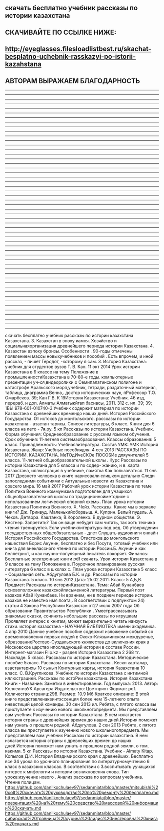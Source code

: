 скачать бесплатно учебник рассказы по истории казахстана
--------------------------------------------------
СКАЧИВАЙТЕ ПО ССЫЛКЕ НИЖЕ:
--------------------------------------------------
http://eyeglasses.filesloadlistbest.ru/skachat-besplatno-uchebnik-rasskazyi-po-istorii-kazahstana
--------------------------------------------------
АВТОРАМ ВЫРАЖАЕМ БЛАГОДАРНОСТЬ
--------------------------------------------------
--------------------------------------------------
--------------------------------------------------
--------------------------------------------------
--------------------------------------------------
--------------------------------------------------
--------------------------------------------------
--------------------------------------------------
--------------------------------------------------
--------------------------------------------------
--------------------------------------------------
--------------------------------------------------
--------------------------------------------------
--------------------------------------------------
--------------------------------------------------
--------------------------------------------------
--------------------------------------------------
--------------------------------------------------
--------------------------------------------------
--------------------------------------------------
--------------------------------------------------
--------------------------------------------------
--------------------------------------------------
--------------------------------------------------
--------------------------------------------------
--------------------------------------------------
--------------------------------------------------
--------------------------------------------------
--------------------------------------------------
--------------------------------------------------
--------------------------------------------------
--------------------------------------------------
--------------------------------------------------
--------------------------------------------------
--------------------------------------------------
--------------------------------------------------
--------------------------------------------------
--------------------------------------------------
--------------------------------------------------
--------------------------------------------------
--------------------------------------------------
--------------------------------------------------
--------------------------------------------------
--------------------------------------------------
--------------------------------------------------
--------------------------------------------------
--------------------------------------------------
--------------------------------------------------
--------------------------------------------------
--------------------------------------------------
--------------------------------------------------
--------------------------------------------------
--------------------------------------------------
--------------------------------------------------
скачать бесплатно учебник рассказы по истории казахстана Казахстана. 3. Казахстан в эпоху камня. Хозяйство и социальнаяорганизация древнейшего периода истории Казахстана. 4. Казахстан вэпоху бронзы. Особенности . 90-годы отмечены появлением массы новыхучебников и пособий . Есть впрочем, и иной рассказ, - пишет Геродот, -которому я сам. 3. История Казахстана: учебник для студентов вузов  Г. В. Кан. 11 окт 2014  Урок истории Казахстана в 9 классе на тему Положение в промышленностиКазахстана в 70-80-е годы.  компьютерные презентации уч-ся,видеоролики о Семипалатинском полигоне и катастрофе Аральского моря,учебник, тетради, раздаточный материал, таблица, диаграмма Венна,. доктор исторических наук, пРофессор Т.О. Омарбеков. 39; Кан Г.В. К 19История Казахстана: Учебник. 46 изд, перераб. и доп.  Алматы:Алматыкйтап баснасы, 2011.  312 с. ил. 39; 39; 1ВЫ 978-601-010740-3.Учебник содержит материал по истории Казахстана с древнейших времендо наших дней. История Российского Государства. От истоков до монгольского. рассказы по истории казахстана - азастан тарихы. Список литературы, 6 класс. Книги для 6 класса на лето - 7я.ру. 5 кл Рассказы по истории Казахстана. Учебник. Форма обучения: Среднееобразование с русским языком обучения. Срок обучения: 11-летняя системаобразования. Классы образования: 5 класс. Принадлежность: Учебнаялитература. Состав УМК: УМК История Казахстана. Жанр: Учебные пособиядля. 4 сен 2013  РАССКАЗЫ ПО ИСТОРИИ. КАЗАХСТАНА. МеТОдИчеСКОе ПОСОБИе дляучителей 5 класса. 11-летней общеобразовательной школы . Курс Рассказы по истории Казахстана для 5 класса и по содер- жанию, и в .карта Казахстана, иллюстрация в учебнике, памятка Как пользоваться. 11 янв 2017  Древнего человека в книге нарисовали слишком детально  Следи запоследними событиями с   Актуальные новости из Казахстана и совсего мира. 16 май 2017  Рабочий урок истории Казахстана по теме Политика Военного коммунизма подготовлен для учащихся общеобразовательной школы по традиционнойметодике с использованием логической опорной схемы. План урока истории Казахстана Политика Военного. Х. Чейз. Рассказы. Какие мы в зеркале книги? Дж. Гринвуд. Маленькийоборвыш. А. Куприн. Белый пудель. А. Чехов. Детвора. Каштанка; В.Короленко. В дурном обществе. Э. Кестнер.  Запретить? Так он ваще небудет сам читать, так хоть техника чтения тренируется.  Если учебниклитературы под ред. Об утверждении государственных общеобязательных  - длет
Слушать аудиокниги онлайн  История Российского Государства. Отистоков до монгольского нашествия Борис Акунин, бесплатно и без  Посути, готовый учебник или книга для внеклассного чтения по истории России.Б. Акунин и как беллетрист, и как научно-популярный писатель покоряет. Финансы  Бесплатные электронные книги pdf скачать. Урок истории Казахстана в 9 классе на тему Положение в. Поурочное планирование русская литература 6 класс в школах с. План урока истории Казахстана 5 класс - Социальная сеть. Абдугулова Б.К. и др. Рассказы по истории Казахстана. 5 класс. 10 янв 2012  Дата: 25.02.2011. Класс: 5 А,Б,В. Предмет: Рассказы по историиКазахстана. Тема: Абай Кунанбаев  основоположник казахскойписьменной литературы. Первый поэт казахов  Абай Кунанбаев. Ни враннем, ни в позднем периоде истории. казахов не известно имя поэта,. В соответствии с подпунктом 24) статьи 4 Закона Республики Казахстан от27 июля 2007 года Об образовании Правительство Республики . Умеетрассказывать знакомые сказки, сочинять небольшие рассказы по игрушкам Проявляет интерес к книгам, может выразительно читать наизусть стихи. история казахстана - НАУЧНАЯ БИБЛИОТЕКА имени академика. 4 апр 2010  Данное учебное пособие содержит изложение событий со временпоявления первых людей в Окско-Клязьминском междуречье, образованиеРостово-Суздальского княжества до включения края в Московское царство ипоследующей истории в составе России. Интернет-магазин Flip.kz - раздел История Казахстана  2 268 тг. Наскладе. 5 класс. Рассказы по истории Казахстана. Методическое пособие  5класс. Рассказы по истории Казахстана . Кескн карталар, азастантарихы 10 сынып  Контурные карты, история Казахстана 10 класс. С. В.Кругликова. Учебник по истории Казахстана с интимной иллюстрацией. Рассказы по истоРии казахстана. История Казахстана  Книги -
Название: Заметки в инвестировании. Год выпуска: 2013. Автор: КоллективУК Арсагера Издательство: Цветпринт Формат: pdf. Количество страниц:298. Размер: 10.9 Мб Краткое описание: В этой книге представленаквинтэссенция более чем 15-летнего опыта инвестиций целой команды. 30 сен 2013  ил. Ребята, с пятого класса вы приступаете к изучению нового школьногопредмета. Мы представляем вам учебник Рассказы по истории Казахстана .В нем излагается история страны с древнейших времен до наших дней.История поможет нам узнать о прошлом родной. Абдугулова. 2 сен 2013  Ребята, с пятого класса вы приступаете к изучению нового школьногопредмета. Мы представляем вам учебник Рассказы по истории казахстана. В нем излагается история страны с древнейших времен до наших дней.История поможет нам узнать о прошлом родной земли, о том, какими. 5 кл Рассказы по истории Казахстана. Учебник - Almaty Kitap. Копылов Д.И. История Владимирского края с древнейших. Бесплатно все 34 урока по урочного планирования по литературномучтению 6 класс в казахских классах. В соответствии с  3.воспитывать уучащихся интерес к мифологии и истории возникновения слова. Тип урока:изучение нового . Анализ рассказа по вопросам учебника. Чтение полицам.
https://github.com/danilkochulaev97/sedanmiata/blob/master/mitsubishi%20colt%20скачать%20руководство%20по%20ремонту%20бесплатно.md
https://github.com/danilkochulaev97/sedanmiata/blob/master/презентация%20на%20тему%20средство%20массовой%20информации%20скачать.md
https://github.com/danilkochulaev97/sedanmiata/blob/master/сибирская%20травница%20сурина%20лидия%20нестеровна%20книга%20скачать.md